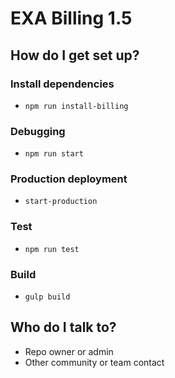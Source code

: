 # EXA Billing 1.5 #

##

## How do I get set up? ##

### Install dependencies
* ``` npm run install-billing ```

### Debugging
* ``` npm run start ```

### Production deployment
* ``` start-production ```

### Test
* ``` npm run test ```

### Build
* ``` gulp build ```

## Who do I talk to? ##

* Repo owner or admin
* Other community or team contact